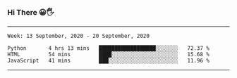 ### Hi There 😀🖐
---
<!--START_SECTION:waka-->
```text
Week: 13 September, 2020 - 20 September, 2020

Python       4 hrs 13 mins   ██████████████████░░░░░░░   72.37 % 
HTML         54 mins         ████░░░░░░░░░░░░░░░░░░░░░   15.68 % 
JavaScript   41 mins         ███░░░░░░░░░░░░░░░░░░░░░░   11.96 % 
```
<!--END_SECTION:waka-->

---

